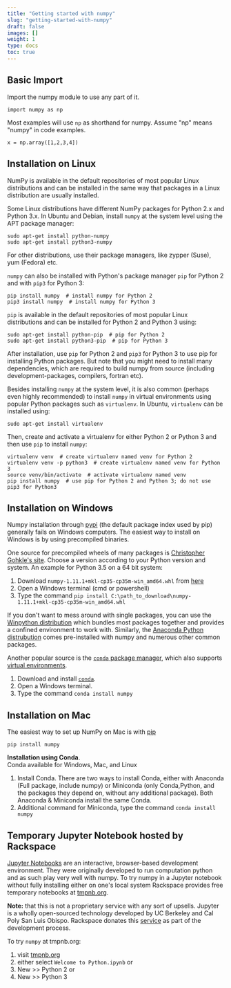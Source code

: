 ```yaml
---
title: "Getting started with numpy"
slug: "getting-started-with-numpy"
draft: false
images: []
weight: 1
type: docs
toc: true
---
```


## Basic Import
Import the numpy module to use any part of it.

    import numpy as np

Most examples will use `np` as shorthand for numpy. Assume "np" means "numpy" in code examples.

    x = np.array([1,2,3,4])



## Installation on Linux
NumPy is available in the default repositories of most popular Linux distributions and can be installed in the same way that packages in a Linux distribution are usually installed.

Some Linux distributions have different NumPy packages for Python 2.x and Python 3.x. In Ubuntu and Debian, install `numpy` at the system level using the APT package manager:

    sudo apt-get install python-numpy  
    sudo apt-get install python3-numpy  

For other distributions, use their package managers, like zypper (Suse), yum (Fedora) etc.

`numpy` can also be installed with Python's package manager `pip` for Python 2 and with `pip3` for Python 3:

    pip install numpy  # install numpy for Python 2
    pip3 install numpy  # install numpy for Python 3


`pip` is available in the default repositories of most popular Linux distributions and can be installed for Python 2 and Python 3 using:

    sudo apt-get install python-pip  # pip for Python 2
    sudo apt-get install python3-pip  # pip for Python 3

After installation, use `pip` for Python 2 and `pip3` for Python 3 to use pip for installing Python packages.
But note that you might need to install many dependencies, which are required to build numpy from source (including development-packages, compilers, fortran etc).

Besides installing `numpy` at the system level, it is also common (perhaps even highly recommended) to install `numpy` in virtual environments using popular Python packages such as `virtualenv`. In Ubuntu, `virtualenv` can be installed using:

    sudo apt-get install virtualenv

Then, create and activate a virtualenv for either Python 2 or Python 3 and then use `pip` to install `numpy`:

    virtualenv venv  # create virtualenv named venv for Python 2
    virtualenv venv -p python3  # create virtualenv named venv for Python 3
    source venv/bin/activate  # activate virtualenv named venv
    pip install numpy  # use pip for Python 2 and Python 3; do not use pip3 for Python3

## Installation on Windows
Numpy installation through [pypi][1] (the default package index used by pip) generally fails on Windows computers.  The easiest way to install on Windows is by using precompiled binaries.

One source for precompiled wheels of many packages is [Christopher Gohkle's site][2]. Choose a version according to your Python version and system.
An example for Python 3.5 on a 64 bit system:

  1. Download `numpy-1.11.1+mkl-cp35-cp35m-win_amd64.whl` from [here][2]
  2. Open a Windows terminal (cmd or powershell) 
  3. Type the command `pip install C:\path_to_download\numpy-1.11.1+mkl-cp35-cp35m-win_amd64.whl`

If you don't want to mess around with single packages, you can use the [Winpython distribution](https://winpython.github.io/) which bundles most packages together and provides a confined environment to work with.  Similarly, the [Anaconda Python distrubution][6] comes pre-installed with numpy and numerous other common packages.  

Another popular source is the [`conda` package manager][3], which also supports [virtual environments][4]. 

  1. Download and install [`conda`][5].
  2. Open a Windows terminal.
  3. Type the command `conda install numpy`



  [1]: https://pypi.python.org/pypi
  [2]: http://www.lfd.uci.edu/~gohlke/pythonlibs/#numpy
  [3]: http://conda.pydata.org/docs/intro.html
  [4]: http://docs.python-guide.org/en/latest/dev/virtualenvs/
  [5]: http://conda.pydata.org/miniconda.html
  [6]: https://www.continuum.io/downloads

## Installation on Mac
The easiest way to set up NumPy on Mac is with [pip](https://pip.pypa.io/en/stable/installing/) 

    pip install numpy  

**Installation using Conda**.  
Conda available for Windows, Mac, and Linux

 1. Install Conda. There are two ways to install Conda, either with Anaconda (Full package, include numpy) or Miniconda (only Conda,Python, and the packages they depend on, without any additional package). Both Anaconda & Miniconda install the same Conda.
 2. Additional command for Miniconda, type the command `conda install numpy`

## Temporary Jupyter Notebook hosted by Rackspace
[Jupyter Notebooks](http://jupyter.org/) are an interactive, browser-based development environment. They were originally developed to run computation python and as such play very well with numpy. To try numpy in a Jupyter notebook without fully installing either on one's local system Rackspace provides free temporary notebooks at [tmpnb.org](http://tmpnb.org). 

**Note:** that this is not a proprietary service with any sort of upsells. Jupyter is a wholly open-sourced technology developed by UC Berkeley and Cal Poly San Luis Obispo. Rackspace donates this [service](https://github.com/jupyter/tmpnb) as part of the development process.

To try `numpy` at tmpnb.org:

1. visit [tmpnb.org](http://tmpnb.org)
2. either select `Welcome to Python.ipynb` or
3. New >> Python 2 or
4. New >> Python 3


